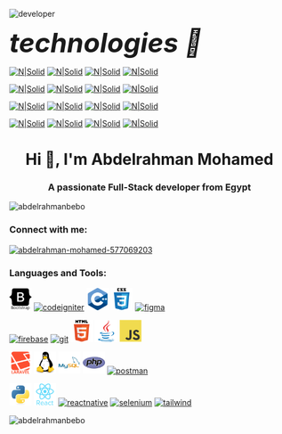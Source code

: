 
![developer](https://github.com/AbdElrahmanBEBO/AbdElrahmanBEBO/assets/80596612/a30abbb1-b5da-4f23-b579-07b5efe58b37)


<font size="7">***technologies 👋***</font>

[![N|Solid](https://icongr.am/devicon/html5-original-wordmark.svg?size=50)]() [![N|Solid](https://icongr.am/devicon/css3-original-wordmark.svg?size=50)]() [![N|Solid](https://icongr.am/devicon/javascript-original.svg?size=50)]() [![N|Solid](https://icongr.am/devicon/jquery-plain-wordmark.svg?size=50&color=ff0000)]() 

[![N|Solid](https://icongr.am/devicon/bootstrap-plain-wordmark.svg?size=50&color=712cf9)]() [![N|Solid](https://icongr.am/devicon/codeigniter-plain-wordmark.svg?size=50&color=ed6536)]() [![N|Solid](https://icongr.am/devicon/apache-line-wordmark.svg?size=50&color=f87d2a)]() [![N|Solid](https://icongr.am/devicon/mysql-original-wordmark.svg?size=50)]()

[![N|Solid](https://icongr.am/devicon/java-original-wordmark.svg?size=50)]() [![N|Solid](https://icongr.am/devicon/php-original.svg?size=50)]()  [![N|Solid](https://icongr.am/devicon/cplusplus-original.svg?size=50)]() [![N|Solid](https://icongr.am/devicon/python-original.svg?size=50)]()

[![N|Solid](https://icongr.am/devicon/react-original-wordmark.svg?size=50)]() [![N|Solid](https://icongr.am/devicon/visualstudio-plain.svg?size=50&color=0011ff)]() [![N|Solid](https://icongr.am/devicon/git-plain-wordmark.svg?size=50&color=f14e32)]() [![N|Solid](https://icongr.am/devicon/npm-original-wordmark.svg?size=50)]()







<h1 align="center">Hi 👋, I'm Abdelrahman Mohamed</h1>
<h3 align="center">A passionate Full-Stack developer from Egypt</h3>

<p align="left"> <img src="https://komarev.com/ghpvc/?username=abdelrahmanbebo&label=Profile%20views&color=0e75b6&style=flat" alt="abdelrahmanbebo" /> </p>

<h3 align="left">Connect with me:</h3>
<p align="left">
<a href="https://linkedin.com/in/abdelrahman-mohamed-577069203" target="blank"><img align="center" src="https://raw.githubusercontent.com/rahuldkjain/github-profile-readme-generator/master/src/images/icons/Social/linked-in-alt.svg" alt="abdelrahman-mohamed-577069203" height="30" width="40" /></a>
</p>

<h3 align="left">Languages and Tools:</h3>
<p align="left"> 
  <a href="https://getbootstrap.com" target="_blank" rel="noreferrer"><img src="https://raw.githubusercontent.com/devicons/devicon/master/icons/bootstrap/bootstrap-plain-wordmark.svg" alt="bootstrap" width="40" height="40"/></a>
  <a href="https://codeigniter.com" target="_blank" rel="noreferrer"><img src="https://cdn.worldvectorlogo.com/logos/codeigniter.svg" alt="codeigniter" width="40" height="40"/></a>
  <a href="https://www.w3schools.com/cpp/" target="_blank" rel="noreferrer"><img src="https://raw.githubusercontent.com/devicons/devicon/master/icons/cplusplus/cplusplus-original.svg" alt="cplusplus" width="40" height="40"/></a>
  <a href="https://www.w3schools.com/css/" target="_blank" rel="noreferrer"><img src="https://raw.githubusercontent.com/devicons/devicon/master/icons/css3/css3-original-wordmark.svg" alt="css3" width="40" height="40"/></a>
  <a href="https://www.figma.com/" target="_blank" rel="noreferrer"><img src="https://www.vectorlogo.zone/logos/figma/figma-icon.svg" alt="figma" width="40" height="40"/></a>
  
  <a href="https://firebase.google.com/" target="_blank" rel="noreferrer"><img src="https://www.vectorlogo.zone/logos/firebase/firebase-icon.svg" alt="firebase" width="40" height="40"/></a>
  <a href="https://git-scm.com/" target="_blank" rel="noreferrer"><img src="https://www.vectorlogo.zone/logos/git-scm/git-scm-icon.svg" alt="git" width="40" height="40"/></a>
  <a href="https://www.w3.org/html/" target="_blank" rel="noreferrer"><img src="https://raw.githubusercontent.com/devicons/devicon/master/icons/html5/html5-original-wordmark.svg" alt="html5" width="40" height="40"/></a>
  <a href="https://www.java.com" target="_blank" rel="noreferrer"><img src="https://raw.githubusercontent.com/devicons/devicon/master/icons/java/java-original.svg" alt="java" width="40" height="40"/></a>
  <a href="https://developer.mozilla.org/en-US/docs/Web/JavaScript" target="_blank" rel="noreferrer"><img src="https://raw.githubusercontent.com/devicons/devicon/master/icons/javascript/javascript-original.svg" alt="javascript" width="40" height="40"/></a>
    
  <a href="https://laravel.com/" target="_blank" rel="noreferrer"><img src="https://raw.githubusercontent.com/devicons/devicon/master/icons/laravel/laravel-plain-wordmark.svg" alt="laravel" width="40" height="40"/></a>
  <a href="https://www.linux.org/" target="_blank" rel="noreferrer"><img src="https://raw.githubusercontent.com/devicons/devicon/master/icons/linux/linux-original.svg" alt="linux" width="40" height="40"/></a>
  <a href="https://www.mysql.com/" target="_blank" rel="noreferrer"><img src="https://raw.githubusercontent.com/devicons/devicon/master/icons/mysql/mysql-original-wordmark.svg" alt="mysql" width="40" height="40"/></a>
  <a href="https://www.php.net" target="_blank" rel="noreferrer"><img src="https://raw.githubusercontent.com/devicons/devicon/master/icons/php/php-original.svg" alt="php" width="40" height="40"/></a>
  <a href="https://postman.com" target="_blank" rel="noreferrer"><img src="https://www.vectorlogo.zone/logos/getpostman/getpostman-icon.svg" alt="postman" width="40" height="40"/></a>
  
  <a href="https://www.python.org" target="_blank" rel="noreferrer"><img src="https://raw.githubusercontent.com/devicons/devicon/master/icons/python/python-original.svg" alt="python" width="40" height="40"/></a>
  <a href="https://reactjs.org/" target="_blank" rel="noreferrer"><img src="https://raw.githubusercontent.com/devicons/devicon/master/icons/react/react-original-wordmark.svg" alt="react" width="40" height="40"/></a>
  <a href="https://reactnative.dev/" target="_blank" rel="noreferrer"><img src="https://reactnative.dev/img/header_logo.svg" alt="reactnative" width="40" height="40"/></a>
  <a href="https://www.selenium.dev" target="_blank" rel="noreferrer"><img src="https://raw.githubusercontent.com/detain/svg-logos/780f25886640cef088af994181646db2f6b1a3f8/svg/selenium-logo.svg" alt="selenium" width="40" height="40"/></a>
  <a href="https://tailwindcss.com/" target="_blank" rel="noreferrer"><img src="https://www.vectorlogo.zone/logos/tailwindcss/tailwindcss-icon.svg" alt="tailwind" width="40" height="40"/></a>
</p>

<p><img align="center" src="https://github-readme-stats.vercel.app/api/top-langs?username=abdelrahmanbebo&show_icons=true&locale=en&layout=compact" alt="abdelrahmanbebo" /></p>




